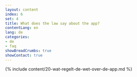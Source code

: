 ```yaml
---
layout: content
index: 6
set: 4
title: What does the law say about the app?
contentLang: en
lang: de
categories:
- de
- faq
showBreadCrumbs: true
showContact: true
---
```

{% include content/20-wat-regelt-de-wet-over-de-app.md %}
